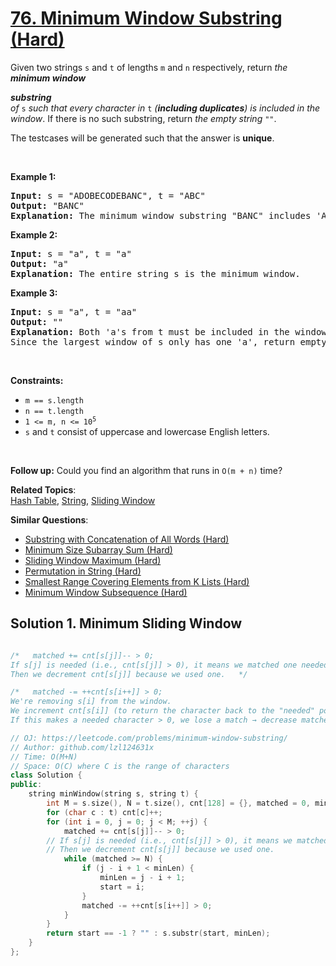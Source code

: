 # [76. Minimum Window Substring (Hard)](https://leetcode.com/problems/minimum-window-substring)

<p>Given two strings <code>s</code> and <code>t</code> of lengths <code>m</code> and <code>n</code> respectively, return <em>the <strong>minimum window</strong></em> <span data-keyword="substring-nonempty" class=" cursor-pointer relative text-dark-blue-s text-sm"><div class="popover-wrapper inline-block" data-headlessui-state=""><div><div id="headlessui-popover-button-:r7s:" aria-expanded="false" data-headlessui-state=""><strong><em>substring</em></strong></div></div></div></span><em> of </em><code>s</code><em> such that every character in </em><code>t</code><em> (<strong>including duplicates</strong>) is included in the window</em>. If there is no such substring, return <em>the empty string </em><code>""</code>.</p>

<p>The testcases will be generated such that the answer is <strong>unique</strong>.</p>

<p>&nbsp;</p>
<p><strong class="example">Example 1:</strong></p>

<pre><strong>Input:</strong> s = "ADOBECODEBANC", t = "ABC"
<strong>Output:</strong> "BANC"
<strong>Explanation:</strong> The minimum window substring "BANC" includes 'A', 'B', and 'C' from string t.
</pre>

<p><strong class="example">Example 2:</strong></p>

<pre><strong>Input:</strong> s = "a", t = "a"
<strong>Output:</strong> "a"
<strong>Explanation:</strong> The entire string s is the minimum window.
</pre>

<p><strong class="example">Example 3:</strong></p>

<pre><strong>Input:</strong> s = "a", t = "aa"
<strong>Output:</strong> ""
<strong>Explanation:</strong> Both 'a's from t must be included in the window.
Since the largest window of s only has one 'a', return empty string.
</pre>

<p>&nbsp;</p>
<p><strong>Constraints:</strong></p>

<ul>
	<li><code>m == s.length</code></li>
	<li><code>n == t.length</code></li>
	<li><code>1 &lt;= m, n &lt;= 10<sup>5</sup></code></li>
	<li><code>s</code> and <code>t</code> consist of uppercase and lowercase English letters.</li>
</ul>

<p>&nbsp;</p>
<p><strong>Follow up:</strong> Could you find an algorithm that runs in <code>O(m + n)</code> time?</p>


**Related Topics**:  
[Hash Table](https://leetcode.com/tag/hash-table/), [String](https://leetcode.com/tag/string/), [Sliding Window](https://leetcode.com/tag/sliding-window/)

**Similar Questions**:
* [Substring with Concatenation of All Words (Hard)](https://leetcode.com/problems/substring-with-concatenation-of-all-words/)
* [Minimum Size Subarray Sum (Hard)](https://leetcode.com/problems/minimum-size-subarray-sum/)
* [Sliding Window Maximum (Hard)](https://leetcode.com/problems/sliding-window-maximum/)
* [Permutation in String (Hard)](https://leetcode.com/problems/permutation-in-string/)
* [Smallest Range Covering Elements from K Lists (Hard)](https://leetcode.com/problems/smallest-range-covering-elements-from-k-lists/)
* [Minimum Window Subsequence (Hard)](https://leetcode.com/problems/minimum-window-subsequence/)

## Solution 1. Minimum Sliding Window



```cpp

/*   matched += cnt[s[j]]-- > 0;
If s[j] is needed (i.e., cnt[s[j]] > 0), it means we matched one needed character.
Then we decrement cnt[s[j]] because we used one.   */

/*   matched -= ++cnt[s[i++]] > 0;
We're removing s[i] from the window.
We increment cnt[s[i]] (to return the character back to the "needed" pool).
If this makes a needed character > 0, we lose a match → decrease matched.    */

// OJ: https://leetcode.com/problems/minimum-window-substring/
// Author: github.com/lzl124631x
// Time: O(M+N)
// Space: O(C) where C is the range of characters
class Solution {
public:
    string minWindow(string s, string t) {
        int M = s.size(), N = t.size(), cnt[128] = {}, matched = 0, minLen = INT_MAX, start = -1;
        for (char c : t) cnt[c]++;
        for (int i = 0, j = 0; j < M; ++j) {
            matched += cnt[s[j]]-- > 0;
		// If s[j] is needed (i.e., cnt[s[j]] > 0), it means we matched one needed character.
		// Then we decrement cnt[s[j]] because we used one.
            while (matched >= N) {
                if (j - i + 1 < minLen) {
                    minLen = j - i + 1;
                    start = i;
                }
                matched -= ++cnt[s[i++]] > 0;
            }
        }
        return start == -1 ? "" : s.substr(start, minLen);
    }
};
```
